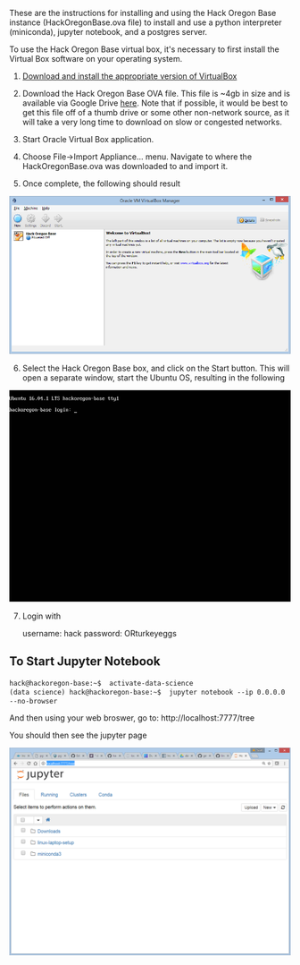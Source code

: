 These are the instructions for installing and using the Hack Oregon Base instance (HackOregonBase.ova file) to install and use a python interpreter (miniconda), jupyter notebook, and a postgres server.

To use the Hack Oregon Base virtual box, it's necessary to first install the Virtual Box software on your operating system.   

1. [Download and install the appropriate version of VirtualBox](https://www.virtualbox.org/wiki/Downloads)

2. Download the Hack Oregon Base OVA file.   This file is ~4gb in size and is available via Google Drive [here](https://drive.google.com/open?id=0B2VTjTSmFU2lWnJUQTR3T3NQdTg).   Note that if possible, it would be best to get this file off of a thumb drive or some other non-network source, as it will take a very long time to download on slow or congested networks.

3. Start Oracle Virtual Box application.   

4. Choose File->Import Appliance... menu.   Navigate to where the HackOregonBase.ova was downloaded to and import it.

5. Once complete, the following should result

![virtualbox1.jpg](virtualbox1.png)

6.  Select the Hack Oregon Base box, and click on the Start button.  This will open a separate window, start the Ubuntu OS, resulting in the following

![virtualbox2.jpg](virtualbox2.png)

7. Login with 

    username: hack 
    password:  ORturkeyeggs

## To Start Jupyter Notebook

    hack@hackoregon-base:~$  activate-data-science
    (data science) hack@hackoregon-base:~$  jupyter notebook --ip 0.0.0.0 --no-browser

And then using your web broswer, go to:  http://localhost:7777/tree

You should then see the jupyter page

![virtualbox3.png](virtualbox3.png)

